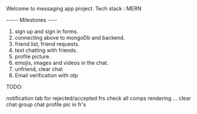Welcome to messaging app project.
Tech stack : MERN

----- Milestones ----

1. sign up and sign in forms.
2. connecting above to mongoDb and backend.
3. friend list, friend requests.
4. text chatting with friends.
5. profile picture.
6. emojis, images and videos in the chat.
7. unfriend, clear chat
8. Email verification with otp

TODO:

notification tab for rejected/accepted frs
check all comps rendering ...
clear chat
group chat
profile pic in fr's
